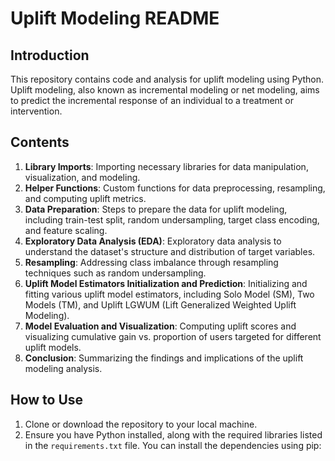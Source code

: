 # Uplift Modeling README

## Introduction
This repository contains code and analysis for uplift modeling using Python. Uplift modeling, also known as incremental modeling or net modeling, aims to predict the incremental response of an individual to a treatment or intervention.

## Contents
1. **Library Imports**: Importing necessary libraries for data manipulation, visualization, and modeling.
2. **Helper Functions**: Custom functions for data preprocessing, resampling, and computing uplift metrics.
3. **Data Preparation**: Steps to prepare the data for uplift modeling, including train-test split, random undersampling, target class encoding, and feature scaling.
4. **Exploratory Data Analysis (EDA)**: Exploratory data analysis to understand the dataset's structure and distribution of target variables.
5. **Resampling**: Addressing class imbalance through resampling techniques such as random undersampling.
6. **Uplift Model Estimators Initialization and Prediction**: Initializing and fitting various uplift model estimators, including Solo Model (SM), Two Models (TM), and Uplift LGWUM (Lift Generalized Weighted Uplift Modeling).
7. **Model Evaluation and Visualization**: Computing uplift scores and visualizing cumulative gain vs. proportion of users targeted for different uplift models.
8. **Conclusion**: Summarizing the findings and implications of the uplift modeling analysis.

## How to Use
1. Clone or download the repository to your local machine.
2. Ensure you have Python installed, along with the required libraries listed in the `requirements.txt` file. You can install the dependencies using pip:
